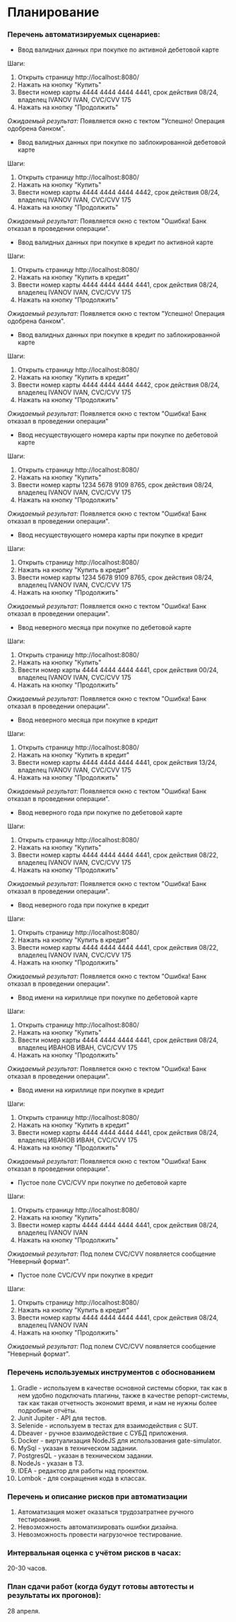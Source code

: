 # Планирование
### Перечень автоматизируемых сценариев:
* Ввод валидных данных при покупке по активной дебетовой карте  
 
Шаги:
1. Открыть страницу http://localhost:8080/
1. Нажать на кнопку "Купить"
1. Ввести номер карты 4444 4444 4444 4441, срок действия 08/24, владелец IVANOV IVAN, CVC/CVV 175
1. Нажать на кнопку "Продолжить"

   
*Ожидаемый результат:* Появляется окно с тектом "Успешно! Операция одобрена банком".
* Ввод валидных данных при покупке по заблокированной дебетовой карте 

Шаги:
1. Открыть страницу http://localhost:8080/
1. Нажать на кнопку "Купить"
1. Ввести номер карты 4444 4444 4444 4442, срок действия 08/24, владелец IVANOV IVAN, CVC/CVV 175
1. Нажать на кнопку "Продолжить"

*Ожидаемый результат:* Появляется окно с тектом "Ошибка! Банк отказал в проведении операции".
* Ввод валидных данных при покупке в кредит по активной карте 

Шаги:
1. Открыть страницу http://localhost:8080/
1. Нажать на кнопку "Купить в кредит"
1. Ввести номер карты 4444 4444 4444 4441, срок действия 08/24, владелец IVANOV IVAN, CVC/CVV 175
1. Нажать на кнопку "Продолжить"

*Ожидаемый результат:* Появляется окно с тектом "Успешно! Операция одобрена банком".
* Ввод валидных данных при покупке в кредит по заблокированной карте

Шаги:
1. Открыть страницу http://localhost:8080/
1. Нажать на кнопку "Купить в кредит"
1. Ввести номер карты 4444 4444 4444 4442, срок действия 08/24, владелец IVANOV IVAN, CVC/CVV 175
1. Нажать на кнопку "Продолжить"

*Ожидаемый результат:* Появляется окно с тектом "Ошибка! Банк отказал в проведении операции"
* Ввод несуществующего номера карты при покупке по дебетовой карте

Шаги:
1. Открыть страницу http://localhost:8080/
1. Нажать на кнопку "Купить"
1. Ввести номер карты 1234 5678 9109 8765, срок действия 08/24, владелец IVANOV IVAN, CVC/CVV 175
1. Нажать на кнопку "Продолжить"

*Ожидаемый результат:* Появляется окно с тектом "Ошибка! Банк отказал в проведении операции".
* Ввод несуществующего номера карты при покупке в кредит

Шаги:
1. Открыть страницу http://localhost:8080/
1. Нажать на кнопку "Купить в кредит"
1. Ввести номер карты 1234 5678 9109 8765, срок действия 08/24, владелец IVANOV IVAN, CVC/CVV 175
1. Нажать на кнопку "Продолжить"

*Ожидаемый результат:* Появляется окно с тектом "Ошибка! Банк отказал в проведении операции".
* Ввод неверного месяца при покупке по дебетовой карте 

Шаги:
1. Открыть страницу http://localhost:8080/
1. Нажать на кнопку "Купить"
1. Ввести номер карты 4444 4444 4444 4441, срок действия 00/24, владелец IVANOV IVAN, CVC/CVV 175
1. Нажать на кнопку "Продолжить"

*Ожидаемый результат:* Появляется окно с тектом "Ошибка! Банк отказал в проведении операции".
* Ввод неверного месяца при покупке в кредит

Шаги:
1. Открыть страницу http://localhost:8080/
1. Нажать на кнопку "Купить в кредит"
1. Ввести номер карты 4444 4444 4444 4441, срок действия 13/24, владелец IVANOV IVAN, CVC/CVV 175
1. Нажать на кнопку "Продолжить"

*Ожидаемый результат:* Появляется окно с тектом "Ошибка! Банк отказал в проведении операции".
* Ввод неверного года при покупке по дебетовой карте 

Шаги:
1. Открыть страницу http://localhost:8080/
1. Нажать на кнопку "Купить"
1. Ввести номер карты 4444 4444 4444 4441, срок действия 08/22, владелец IVANOV IVAN, CVC/CVV 175
1. Нажать на кнопку "Продолжить"

*Ожидаемый результат:* Появляется окно с тектом "Ошибка! Банк отказал в проведении операции".
* Ввод неверного года при покупке в кредит

Шаги:
1. Открыть страницу http://localhost:8080/
1. Нажать на кнопку "Купить в кредит"
1. Ввести номер карты 4444 4444 4444 4441, срок действия 08/22, владелец IVANOV IVAN, CVC/CVV 175
1. Нажать на кнопку "Продолжить"

*Ожидаемый результат:* Появляется окно с тектом "Ошибка! Банк отказал в проведении операции".
* Ввод имени на кириллице при покупке по дебетовой карте

Шаги:
1. Открыть страницу http://localhost:8080/
1. Нажать на кнопку "Купить"
1. Ввести номер карты 4444 4444 4444 4441, срок действия 08/24, владелец ИВАНОВ ИВАН, CVC/CVV 175
1. Нажать на кнопку "Продолжить"

*Ожидаемый результат:* Появляется окно с тектом "Ошибка! Банк отказал в проведении операции".
* Ввод имени на кириллице при покупке в кредит

Шаги:
1. Открыть страницу http://localhost:8080/
1. Нажать на кнопку "Купить в кредит"
1. Ввести номер карты 4444 4444 4444 4441, срок действия 08/24, владелец ИВАНОВ ИВАН, CVC/CVV 175
1. Нажать на кнопку "Продолжить"

*Ожидаемый результат:* Появляется окно с тектом "Ошибка! Банк отказал в проведении операции".
* Пустое поле CVC/CVV при покупке по дебетовой карте 

Шаги:
1. Открыть страницу http://localhost:8080/
1. Нажать на кнопку "Купить"
1. Ввести номер карты 4444 4444 4444 4441, срок действия 08/24, владелец IVANOV IVAN
1. Нажать на кнопку "Продолжить"

*Ожидаемый результат:* Под полем CVC/CVV появляется сообщение "Неверный формат".
* Пустое поле CVC/CVV при покупке в кредит

Шаги:
1. Открыть страницу http://localhost:8080/
1. Нажать на кнопку "Купить в кредит"
1. Ввести номер карты 4444 4444 4444 4441, срок действия 08/24, владелец IVANOV IVAN
1. Нажать на кнопку "Продолжить"

*Ожидаемый результат:* Под полем CVC/CVV появляется сообщение "Неверный формат".

### Перечень используемых инструментов с обоснованием
1. Gradle - используем в качестве основной системы сборки, так как в нем удобно подключать плагины, также в качестве репорт-системы, так как такая отчетность экономит время, и нам не нужны более подробные отчёты.
1. Junit Jupiter - API для тестов.
1. Selenide - используем в тестах для взаимодействия с SUT.
1. Dbeaver - ручное взаимодействие с СУБД приложения.
1. Docker - виртуализация NodeJS для использования gate-simulator.
1. MySql - указан в техническом задании.
1. PostgresQL - указан в техническом задании.
1. NodeJs - указан в ТЗ.
1. IDEA - редактор для работы над проектом. 
1. Lombok - для сокращения кода в классах.

### Перечень и описание рисков при автоматизации 
1. Автоматизация может оказаться трудозатратнее ручного тестирования.
1. Невозможность автоматизировать ошибки дизайна.
1. Невозможность провести нагрузочное тестирование.

### Интервальная оценка с учётом рисков в часах: 
20-30 часов.

### План сдачи работ (когда будут готовы автотесты и результаты их прогонов): 
28 апреля.